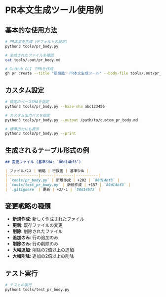# PR本文生成ツール使用例

## 基本的な使用方法

```bash
# PR本文を生成（デフォルトの設定）
python3 tools/pr_body.py

# 生成されたファイルを確認
cat tools/.out/pr_body.md

# GitHub CLI でPRを作成
gh pr create --title "新機能: PR本文生成ツール" --body-file tools/.out/pr_body.md
```

## カスタム設定

```bash
# 特定のベースSHAを指定
python3 tools/pr_body.py --base-sha abc123456

# カスタム出力パスを指定
python3 tools/pr_body.py --output /path/to/custom_pr_body.md

# 標準出力にも表示
python3 tools/pr_body.py --print
```

## 生成されるテーブル形式の例

```markdown
## 変更ファイル (基準SHA: `80d14bf3`)

| ファイルパス | 戦略 | 行数差 | 基準SHA |
|--------------|------|--------|----------|
| `tools/pr_body.py` | 新規作成 | +202 | `80d14bf3` |
| `tools/test_pr_body.py` | 新規作成 | +157 | `80d14bf3` |
| `.gitignore` | 更新 | +2/-1 | `80d14bf3` |
```

## 変更戦略の種類

- **新規作成**: 新しく作成されたファイル
- **更新**: 既存ファイルの変更
- **削除**: 削除されたファイル
- **追加のみ**: 行の追加のみ
- **削除のみ**: 行の削除のみ
- **大幅追加**: 削除の2倍以上の追加
- **大幅削除**: 追加の2倍以上の削除

## テスト実行

```bash
# テストの実行
python3 tools/test_pr_body.py
```